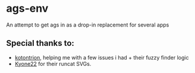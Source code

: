 # ags-env
An attempt to get ags in as a drop-in replacement for several apps

## Special thanks to:
- [kotontrion](https://github.com/kotontrion), helping me with a few issues i had + their fuzzy finder logic
- [Kyone22](https://github.com/Kyome22/menubar_runcat) for their runcat SVGs.
